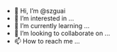 - 👋 Hi, I’m @szguai
- 👀 I’m interested in ...
- 🌱 I’m currently learning ...
- 💞️ I’m looking to collaborate on ...
- 📫 How to reach me ...

<!---
szguai/szguai is a ✨ special ✨ repository because its `README.md` (this file) appears on your GitHub profile.
You can click the Preview link to take a look at your changes.
--->

